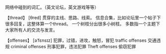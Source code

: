 网络中碰到的词汇。（英文论坛，英文游戏等等）

【thread】 [θred] 贯穿的主线、思路、线索。
信息合集，比如论坛里一个帖子下很多回复，这整体算一个thread。
一个树枝分出很多小树枝。
多数指一个主题下大家所有人的交流与发言。

【offenses】 [əˈfɛnsɪz] 犯罪，过错，进攻，触怒，冒犯
traffic offenses 交通违规
criminal offenses 刑事犯罪，违法犯罪
Theft offenses 偷窃犯罪